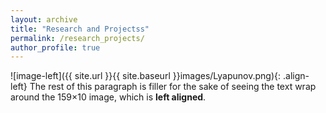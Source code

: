 ```yaml
---
layout: archive
title: "Research and Projectss"
permalink: /research_projects/
author_profile: true
---
```



![image-left]({{ site.url }}{{ site.baseurl }}images/Lyapunov.png){: .align-left}
The rest of this paragraph is filler for the sake of seeing the text wrap around the 159×10 image, which is **left aligned**.
